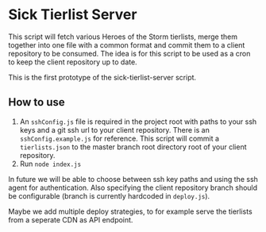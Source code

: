 # Sick Tierlist Server
This script will fetch various Heroes of the Storm tierlists, merge them together into one file with a common format and commit them to a client repository to be consumed.
The idea is for this script to be used as a cron to keep the client repository up to date.

This is the first prototype of the sick-tierlist-server script.

## How to use
1. An `sshConfig.js` file is required in the project root with paths to your ssh keys and a git ssh url to your client repository. There is an `sshConfig.example.js` for reference. This script will commit a `tierlists.json` to the master branch root directory root of your client repository.
2. Run `node index.js`

In future we will be able to choose between ssh key paths and using the ssh agent for authentication.
Also specifying the client repository branch should be configurable (branch is currently hardcoded in `deploy.js`).

Maybe we add multiple deploy strategies, to for example serve the tierlists from a seperate CDN as API endpoint.
